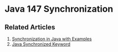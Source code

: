 # Java 147 Synchronization

## Related Articles
1. [Synchronization in Java with Examples](https://www.ruoxue.org/java-147-synchronization-in-java-with-examples/)
2. [Java Synchronized Keyword](https://www.ruoxue.org/java-147-java-synchronized-keyword/)
